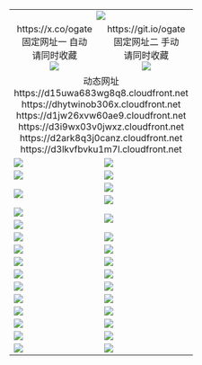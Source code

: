﻿<table>
  <tr><td colspan=2 align=center><img src="https://d3lkvfbvku1m7l.cloudfront.net/Up/oGate.jpg" /></td></tr>
  <tr>
    <td align=center>https://x.co/ogate<br>固定网址一 自动<br>请同时收藏<br><img src="https://d3lkvfbvku1m7l.cloudfront.net/Up/0WMGD1.png" /></td>
    <td align=center>https://git.io/ogate<br>固定网址二 手动<br>请同时收藏<br><img src="https://d3lkvfbvku1m7l.cloudfront.net/Up/0WMGD2.png" /></td>
  </tr>
  <tr><td colspan=2 align=center>动态网址
<br>https://d15uwa683wg8q8.cloudfront.net
<br>https://dhytwinob306x.cloudfront.net
<br>https://d1jw26xvw60ae9.cloudfront.net
<br>https://d3i9wx03v0jwxz.cloudfront.net
<br>https://d2ark8q3j0canz.cloudfront.net
<br>https://d3lkvfbvku1m7l.cloudfront.net
    </td>
  </tr>
  <tr>
    <td><a href="https://d3lkvfbvku1m7l.cloudfront.net/oNote.aspx?id=oGate&from=github" target="_blank"><img src="https://d3lkvfbvku1m7l.cloudfront.net/Up/0WCYQ.jpg" /></a></td>
    <td><a href="https://d3lkvfbvku1m7l.cloudfront.net/oNote.aspx?id=oNote&from=github" target="_blank"><img src="https://d3lkvfbvku1m7l.cloudfront.net/Up/0WZBM0.jpg" /></a></td>
  </tr>
  <tr>
    <td><a href="https://d3lkvfbvku1m7l.cloudfront.net/ogDY.aspx?from=github" target="_blank"><img src="https://d3lkvfbvku1m7l.cloudfront.net/Up/DY.jpg"/></a></td>
    <td><a href="https://d3lkvfbvku1m7l.cloudfront.net/ogST.aspx?from=github" target="_blank"><img src="https://d3lkvfbvku1m7l.cloudfront.net/Up/ST.jpg"/></a></td>
  </tr>
  <tr>
    <td rowspan=2><a href="https://d3lkvfbvku1m7l.cloudfront.net/ogUP.aspx?name=WJ.mp4&from=github" target="_blank"><img src="https://d3lkvfbvku1m7l.cloudfront.net/Up/WJ.jpg" /></a></td>
    <td><a href="https://d3lkvfbvku1m7l.cloudfront.net/ogUP.aspx?name=DKC.mp4&count=17&from=github" target="_blank"><img src="https://d3lkvfbvku1m7l.cloudfront.net/Up/DKC.jpg" /></a></td> 
  </tr>
  <tr>
    <td><a href="https://d3lkvfbvku1m7l.cloudfront.net/ogUP.aspx?name=LRWS.mp4&count=6B:13,5A:10,5B:35,4A:14,4B:19,3A:10,3B:26,2A:16,2B:21,1A:23,1B:29&from=github" target="_blank"><img src="https://d3lkvfbvku1m7l.cloudfront.net/Up/LRWS.jpg" /></a></td>
  </tr>
  <tr>
    <td><a href="https://d3lkvfbvku1m7l.cloudfront.net/ogUP.aspx?name=JQR.mp4&count=2&from=github" target="_blank"><img src="https://d3lkvfbvku1m7l.cloudfront.net/Up/JQR.jpg" /></a></td>   
    <td rowspan=2><a href="https://d3lkvfbvku1m7l.cloudfront.net/ogUP.aspx?name=JP.mp4&count=9&from=github" target="_blank"><img src="https://d3lkvfbvku1m7l.cloudfront.net/Up/JP.jpg" /></td>
  </tr>
  <tr>
    <td><a href="https://d3lkvfbvku1m7l.cloudfront.net/ogUP.aspx?name=ZSJ.mp4&count=16&from=github" target="_blank"><img src="https://d3lkvfbvku1m7l.cloudfront.net/Up/ZSJ.jpg" /></a></td>
  </tr>
  <tr>
    <td><a href="https://d3lkvfbvku1m7l.cloudfront.net/ogUP.aspx?name=SSZJ.mp4&count=7&current=2&from=github" target="_blank"><img src="https://d3lkvfbvku1m7l.cloudfront.net/Up/SSZJ.jpg" /></a></td>
    <td><a href="https://d3lkvfbvku1m7l.cloudfront.net/ogUP.aspx?name=WH.mp4&from=github" target="_blank"><img src="https://d3lkvfbvku1m7l.cloudfront.net/Up/WH.jpg" /></a></td>
  </tr>
  <tr>
    <td><a href="https://d3lkvfbvku1m7l.cloudfront.net/ogUP.aspx?name=DWHM.mp4&from=github" target="_blank"><img src="https://d3lkvfbvku1m7l.cloudfront.net/Up/DWHM.jpg" /></a></td>
    <td><a href="https://d3lkvfbvku1m7l.cloudfront.net/ogUP.aspx?name=XTFY.mp4&count=24&from=github" target="_blank"><img src="https://d3lkvfbvku1m7l.cloudfront.net/Up/XTFY.jpg" /></a></td>
  </tr>
  <tr>
    <td><a href="https://d3lkvfbvku1m7l.cloudfront.net/ogUP.aspx?name=4SQQ.mp4&count=06:3,05:20&current=06:3&from=github" target="_blank"><img src="https://d3lkvfbvku1m7l.cloudfront.net/Up/4SQQ0.jpg" /></a></td>
    <td><a href="https://d3lkvfbvku1m7l.cloudfront.net/ogUP.aspx?name=4SHQ.mp4&count=06:2,05:29&current=06:2&from=github" target="_blank"><img src="https://d3lkvfbvku1m7l.cloudfront.net/Up/4SHQ0.jpg" /></a></td>
  </tr>
  <tr>
    <td><a href="https://d3lkvfbvku1m7l.cloudfront.net/ogUP.aspx?name=4SZG.mp4&count=06:2,05:22,04:22&current=06:1&from=github" target="_blank"><img src="https://d3lkvfbvku1m7l.cloudfront.net/Up/4SZG0.jpg" /></a></td>
    <td><a href="https://d3lkvfbvku1m7l.cloudfront.net/ogUP.aspx?name=4SDJ.mp4&count=06:2,05:48,04:52&current=06:1&from=github" target="_blank"><img src="https://d3lkvfbvku1m7l.cloudfront.net/Up/4SDJ0.jpg" /></a></td>
  </tr>
  <tr>
    <td><a href="https://d3lkvfbvku1m7l.cloudfront.net/onUP.aspx?name=https://d26kc58gv3amyq.cloudfront.net/604&from=github" target="_blank"><img src="https://d3lkvfbvku1m7l.cloudfront.net/Up/0DTW.jpg"/></a></td>
    <td><a href="https://d3lkvfbvku1m7l.cloudfront.net/onUP.aspx?name=https://d2tyo2h9ydw5hf.cloudfront.net/acenter/&from=github" target="_blank"><img src="https://d3lkvfbvku1m7l.cloudfront.net/Up/0TDW.jpg" /></a></td>
  </tr>
  <tr>
    <td><a href="https://d3lkvfbvku1m7l.cloudfront.net/onUP.aspx?name=https://d2r8g7swm7yriq.cloudfront.net/gb/nsc413.htm&from=github" target="_blank"><img src="https://d3lkvfbvku1m7l.cloudfront.net/Up/0DJY.jpg" /></a></td>
    <td><a href="https://d3lkvfbvku1m7l.cloudfront.net/onUP.aspx?name=https://dgyo0jey7vwa5.cloudfront.net/xtr/gb/prog204.html&from=github" target="_blank"><img src="https://d3lkvfbvku1m7l.cloudfront.net/Up/0XTR.jpg" /></a></td>
  </tr>
  <tr>
    <td><a href="https://d3lkvfbvku1m7l.cloudfront.net/onUP.aspx?name=https://d1o6sqws00r7ay.cloudfront.net&from=github" target="_blank"><img src="https://d3lkvfbvku1m7l.cloudfront.net/Up/0MHW.jpg" /></a></td>
    <td><a href="https://d3lkvfbvku1m7l.cloudfront.net/onUP.aspx?name=https://d38z1xzg5vtneh.cloudfront.net&from=github" target="_blank"><img src="https://d3lkvfbvku1m7l.cloudfront.net/Up/0ZJW.jpg" /></a></td>
  </tr>
  <tr>
    <td><a href="https://d3lkvfbvku1m7l.cloudfront.net/ogUP.aspx?name=FG.zip&from=github" target="_blank"><img src="https://d3lkvfbvku1m7l.cloudfront.net/Up/FG.jpg" /></a></td>
    <td><a href="https://d3lkvfbvku1m7l.cloudfront.net/ogUP.aspx?name=FGA.apk&from=github" target="_blank"><img src="https://d3lkvfbvku1m7l.cloudfront.net/Up/FGA.jpg" /></a></td>
  </tr>
  <tr>
    <td><a href="https://d3lkvfbvku1m7l.cloudfront.net/ogUP.aspx?name=U.zip&from=github" target="_blank"><img src="https://d3lkvfbvku1m7l.cloudfront.net/Up/U.jpg" /></a></td>
    <td><a href="https://d3lkvfbvku1m7l.cloudfront.net/ogUP.aspx?name=UA.apk&from=github" target="_blank"><img src="https://d3lkvfbvku1m7l.cloudfront.net/Up/UA.jpg" /></a></td>
  </tr>
  <tr>
    <td><a href="https://d3lkvfbvku1m7l.cloudfront.net/ogUP.aspx?name=0iPPOTV.zip&from=github" target="_blank"><img src="https://d3lkvfbvku1m7l.cloudfront.net/Up/0iPPOTV.jpg" /></a></td>
    <td><a href="https://d3lkvfbvku1m7l.cloudfront.net/ogUP.aspx?name=0iNTD.apk&from=github" target="_blank"><img src="https://d3lkvfbvku1m7l.cloudfront.net/Up/0iNTD.jpg" /></a></td>
  </tr>
</table>

